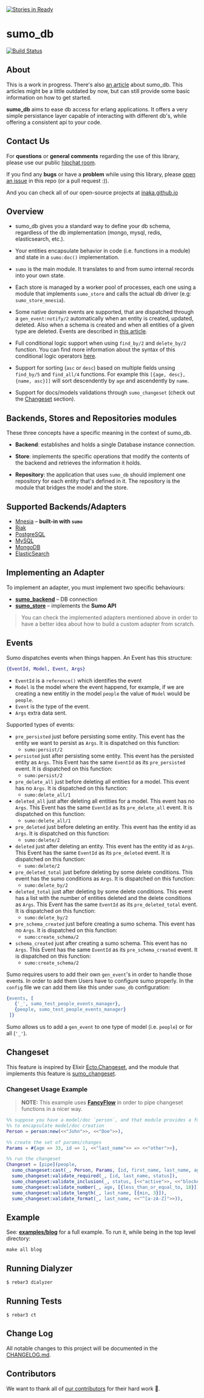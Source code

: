 [![Stories in Ready](https://badge.waffle.io/inaka/sumo_db.png?label=ready&title=Ready)](https://waffle.io/inaka/sumo_db)
# sumo_db

[![Build Status](https://travis-ci.org/inaka/sumo_db.svg?branch=master)](https://travis-ci.org/inaka/sumo_db)

## About

This is a work in progress. There's also [an article][sumo-article] about
sumo_db. This articles might be a little outdated by now, but can still
provide some basic information on how to get started.

**sumo_db** aims to ease db access for erlang applications. It offers a very
simple persistance layer capable of interacting with different db's, while
offering a consistent api to your code.


## Contact Us

For **questions** or **general comments** regarding the use of this library,
please use our public [hipchat room](http://inaka.net/hipchat).

If you find any **bugs** or have a **problem** while using this library, please
[open an issue][issue] in this repo (or a pull request :)).

And you can check all of our open-source projects at
[inaka.github.io](http://inaka.github.io)


## Overview

 * sumo_db gives you a standard way to define your db schema, regardless of the
 db implementation (mongo, mysql, redis, elasticsearch, etc.).

 * Your entities encapsulate behavior in code (i.e. functions in a module) and
 state in a `sumo:doc()` implementation.

 * `sumo` is the main module. It translates to and from sumo internal records
 into your own state.

 * Each store is managed by a worker pool of processes, each one using a module
 that implements `sumo_store` and calls the actual db driver
 (e.g: `sumo_store_mnesia`).

 * Some native domain events are supported, that are dispatched through a
 `gen_event:notify/2` automatically when an entity is created, updated, deleted.
 Also when a schema is created and when all entities of a given type are
 deleted. Events are described in [this article][domain-article].

 * Full conditional logic support when using `find_by/2` and `delete_by/2`
 function. You can find more information about the syntax of this conditional
 logic operators [here][cond-syntax].

 * Support for sorting (`asc` or `desc`) based on multiple fields unsing
 `find_by/5` and `find_all/4` functions. For example this
 `[{age, desc}, {name, asc}]]` will sort descendently by `age` and ascendently
  by `name`.

 * Support for docs/models validations through `sumo_changeset` (check out the
   [Changeset](#changeset) section).


## Backends, Stores and Repositories modules

These three concepts have a specific meaning in the context of sumo_db.

 - **Backend**: establishes and holds a single Database instance connection.

 - **Store**: implements the specific operations that modify the contents of the
 backend and retrieves the information it holds.

 - **Repository**: the application that uses `sumo_db` should implement one
 repository for each entity that's defined in it. The repository is the module
 that bridges the model and the store.


## Supported Backends/Adapters

 - [Mnesia](http://erlang.org/doc/man/mnesia.html) – **built-in with `sumo`**
 - [Riak](https://github.com/inaka/sumo_db_riak)
 - [PostgreSQL](https://github.com/inaka/sumo_db_pgsql)
 - [MySQL](https://github.com/inaka/sumo_db_mysql)
 - [MongoDB](https://github.com/inaka/sumo_db_mongo)
 - [ElasticSearch](https://github.com/inaka/sumo_db_elasticsearch)


## Implementing an Adapter

To implement an adapter, you must implement two specific behaviours:

 - [**sumo_backend**](./src/sumo_backend.erl) – DB connection
 - [**sumo_store**](./src/sumo_store.erl) – implements the **Sumo API**

 > You can check the implemented adapters mentioned above in order to have
   a better idea about how to build a custom adapter from scratch.


## Events

Sumo dispatches events when things happen. An Event has this structure:
```erlang
{EventId, Model, Event, Args}
```
- `EventId` is a `reference()` which identifies the event
- `Model` is the model where the event happend, for example, if we are creating a new entitiy in the model `people` the value of `Model` would be `people`.
- `Event` is the type of the event.
- `Args` extra data sent.

Supported types of events:

- `pre_persisted` just before persisting some entity. This event has the entity we want to persist as `Args`. It is dispatched on this function:
    - `sumo:persist/2`
- `persisted` just after persisting some entity. This event has the persisted entity as `Args`. This Event has the same `EventId` as its `pre_persisted` event. It is dispatched on this function:
    - `sumo:persist/2`
- `pre_delete_all` just before deleting all entities for a model. This event has no `Args`. It is dispatched on this function:
    - `sumo:delete_all/1`
- `deleted_all` just after deleting all entities for a model. This event has no `Args`. This Event has the same `EventId` as its `pre_delete_all` event. It is dispatched on this function:
    - `sumo:delete_all/1`
- `pre_deleted` just before deleting an entity. This event has the entity id as `Args`. It is dispatched on this function:
    - `sumo:delete/2`
- `deleted` just after deleting an entity. This event has the entity id as `Args`. This Event has the same `EventId` as its `pre_deleted` event. It is dispatched on this function:
    - `sumo:delete/2`
- `pre_deleted_total` just before deleting by some delete conditions. This event has the sumo conditions as `Args`. It is dispatched on this function:
    - `sumo:delete_by/2`
- `deleted_total` just after deleting by some delete conditions. This event has a list with the number of entities deleted and the delete conditions as `Args`. This Event has the same `EventId` as its `pre_deleted_total` event. It is dispatched on this function:
    - `sumo:delete_by/2`
- `pre_schema_created` just before creating a sumo schema. This event has no `Args`. It is dispatched on this function:
    - `sumo:create_schema/2`
- `schema_created` just after creating a sumo schema. This event has no `Args`. This Event has the same `EventId` as its `pre_schema_created` event. It is dispatched on this function:
    - `sumo:create_schema/2`

Sumo requires users to add their own `gen_event`'s in order to handle those events. In order to add them Users have to configure sumo properly. In the `config` file we can add them like this under `sumo_db` configuration:

```erlang
{events, [
   {'_', sumo_test_people_events_manager},
   {people, sumo_test_people_events_manager}
 ]}
```

Sumo allows us to add a `gen_event` to one type of model (i.e. `people`) or for all (`'_'`).


## Changeset

This feature is inspired by Elixir [Ecto.Changeset](https://hexdocs.pm/ecto/Ecto.Changeset.html),
and the module that implements this feature is [sumo_changeset](./src/utils/sumo_changeset.erl).

### Changeset Usage Example

 > **NOTE:** This example uses [**FancyFlow**](https://github.com/ferd/fancyflow)
   in order to pipe changeset functions in a nicer way.

```erlang
%% suppose you have a model/doc `person`, and that module provides a function
%% to encapsulate model/doc creation
Person = person:new(<<"John">>, <<"Doe">>),

%% create the set of params/changes
Params = #{age => 33, id => 1, <<"last_name">> => <<"other">>},

%% run the changeset
Changeset = [pipe](people,
  sumo_changeset:cast(_, Person, Params, [id, first_name, last_name, age, status]),
  sumo_changeset:validate_required(_, [id, last_name, status]),
  sumo_changeset:validate_inclusion(_, status, [<<"active">>, <<"blocked">>]),
  sumo_changeset:validate_number(_, age, [{less_than_or_equal_to, 18}]),
  sumo_changeset:validate_length(_, last_name, [{min, 3}]),
  sumo_changeset:validate_format(_, last_name, <<"^[a-zA-Z]">>)),
```


## Example

See: [**examples/blog**][example-blog] for a full example. To run it, while
being in the top level directory:

    make all blog


## Running Dialyzer

```
$ rebar3 dialyzer
```


## Running Tests

```
$ rebar3 ct
```

## Change Log

All notable changes to this project will be documented in the
[CHANGELOG.md](CHANGELOG.md).


## Contributors

We want to thank all of [our contributors](CONTRIBUTORS.md) for their hard work
:muscle:.

 [sumo-article]: http://marcelog.github.com/articles/erlang_persistence_entities.html
 [domain-article]: http://marcelog.github.com/articles/erlang_epers_persist_entities_domain_events.html
 [issue]: https://github.com/inaka/sumo_db/issues/new
 [example-blog]: https://github.com/inaka/sumo_db/tree/master/examples/blog
 [cond-syntax]: https://github.com/inaka/sumo_db/wiki/Conditional-Logic-Syntax

